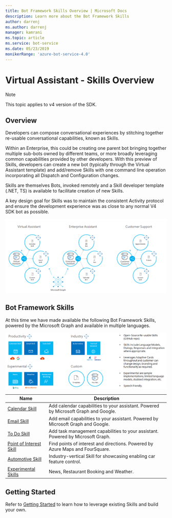 ```yaml
---
title: Bot Framework Skills Overview | Microsoft Docs
description: Learn more about the Bot Framework Skills
author: darrenj
ms.author: darrenj
manager: kamrani
ms.topic: article
ms.service: bot-service
ms.date: 05/23/2019
monikerRange: 'azure-bot-service-4.0'
---
```


# Virtual Assistant - Skills Overview

> [!NOTE]
> This topic applies to v4 version of the SDK. 

## Overview

Developers can compose conversational experiences by stitching together re-usable conversational capabilities, known as Skills.

Within an Enterprise, this could be creating one parent bot bringing together multiple sub-bots owned by different teams, or more broadly leveraging common capabilities provided by other developers. With this preview of Skills, developers can create a new bot (typically through the Virtual Assistant template) and add/remove Skills with one command line operation incorporating all Dispatch and Configuration changes.     

Skills are themselves Bots, invoked remotely and a Skill developer template (.NET, TS) is available to facilitate creation of new Skills.

A key design goal for Skills was to maintain the consistent Activity protocol and ensure the development experience was as close to any normal V4 SDK bot as possible. 

![Skills Scenarios](./media/enterprise-template/skills-scenarios.png)

## Bot Framework Skills

At this time we have made available the following Bot Framework Skills, powered by the Microsoft Graph and available in multiple languages.

![Skills Scenarios](./media/enterprise-template/skills-at-build.png)

| Name | Description |
| ---- | ----------- |
|[Calendar Skill](https://github.com/Microsoft/AI/blob/master/docs/reference/skills/productivity-calendar.md)|Add calendar capabilities to your assistant. Powered by Microsoft Graph and Google.|
|[Email Skill](https://github.com/Microsoft/AI/blob/master/docs/reference/skills/productivity-email.md)|Add email capabilities to your assistant. Powered by Microsoft Graph and Google.|
|[To Do Skill](https://github.com/Microsoft/AI/blob/master/docs/reference/skills/productivity-todo.md)|Add task management capabilities to your assistant. Powered by Microsoft Graph.|
|[Point of Interest Skill](https://github.com/Microsoft/AI/blob/master/docs/reference/skills/productivity-pointofinterest.md)|Find points of interest and directions. Powered by Azure Maps and FourSquare.|
|[Automotive Skill](https://github.com/Microsoft/AI/blob/master/docs/reference/skills/automotive.md)|Industry-vertical Skill for showcasing enabling car feature control.|
|[Experimental Skills](https://github.com/Microsoft/AI/blob/master/docs/reference/skills/experimental.md)|News, Restaurant Booking and Weather.|

## Getting Started

Refer to [Getting Started](https://github.com/Microsoft/AI/tree/master/docs#tutorials) to learn how to leverage existing Skills and build your own.
